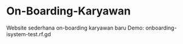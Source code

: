 # On-Boarding-Karyawan
Website sederhana on-boarding karyawan baru
Demo: onboarding-isystem-test.rf.gd
